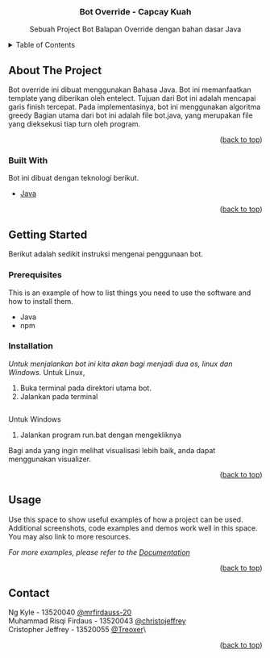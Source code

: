 <div id="top"></div>
<!--
*** Thanks for checking out the Best-README-Template. If you have a suggestion
*** that would make this better, please fork the repo and create a pull request
*** or simply open an issue with the tag "enhancement".
*** Don't forget to give the project a star!
*** Thanks again! Now go create something AMAZING! :D
-->





<!-- PROJECT LOGO -->
<br />
<div align="center">
  <h3 align="center">Bot Override - Capcay Kuah</h3>

  <p align="center">
    Sebuah Project Bot Balapan Override dengan bahan dasar Java
  </p>
</div>



<!-- TABLE OF CONTENTS -->
<details>
  <summary>Table of Contents</summary>
  <ol>
    <li>
      <a href="#about-the-project">About The Project</a>
      <ul>
        <li><a href="#built-with">Built With</a></li>
      </ul>
    </li>
    <li>
      <a href="#getting-started">Getting Started</a>
      <ul>
        <li><a href="#prerequisites">Prerequisites</a></li>
        <li><a href="#installation">Installation</a></li>
      </ul>
    </li>
    <li><a href="#usage">Usage</a></li>
    <li><a href="#contact">Contact</a></li>
  </ol>
</details>



<!-- ABOUT THE PROJECT -->
## About The Project


Bot override ini dibuat menggunakan Bahasa Java. Bot ini memanfaatkan template yang diberikan oleh entelect. Tujuan dari Bot ini adalah
mencapai garis finish tercepat. Pada implementasinya, bot ini menggunakan algoritma greedy Bagian utama dari bot ini adalah file bot.java, yang merupakan file yang dieksekusi tiap turn oleh program.

<p align="right">(<a href="#top">back to top</a>)</p>



### Built With

Bot ini dibuat dengan teknologi berikut.
* [Java](https://www.oracle.com/java/technologies/downloads/)

<p align="right">(<a href="#top">back to top</a>)</p>



<!-- GETTING STARTED -->
## Getting Started

Berikut adalah sedikit instruksi mengenai penggunaan bot.

### Prerequisites

This is an example of how to list things you need to use the software and how to install them.
* Java
* npm

### Installation

_Untuk menjalankan bot ini kita akan bagi menjadi dua os, linux dan Windows._
Untuk Linux,
1. Buka terminal pada direktori utama bot.
2. Jalankan pada terminal
   ```make run
   ```
   
Untuk Windows
1. Jalankan program run.bat dengan mengekliknya
 
Bagi anda yang ingin melihat visualisasi lebih baik, anda dapat menggunakan visualizer.

<p align="right">(<a href="#top">back to top</a>)</p>



<!-- USAGE EXAMPLES -->
## Usage

Use this space to show useful examples of how a project can be used. Additional screenshots, code examples and demos work well in this space. You may also link to more resources.

_For more examples, please refer to the [Documentation](https://example.com)_

<p align="right">(<a href="#top">back to top</a>)</p>

<!-- CONTACT -->
## Contact
<!-- sngaja diacak -->
Ng Kyle		 - 13520040 [@mrfirdauss-20](https://github.com/mrfirdauss-20)\
Muhammad Risqi Firdaus	 - 13520043 [@christojeffrey](https://github.com/christojeffrey)\
Cristopher Jeffrey	 - 13520055 [@Treoxer](https://github.com/Treoxer)\

<p align="right">(<a href="#top">back to top</a>)</p>



